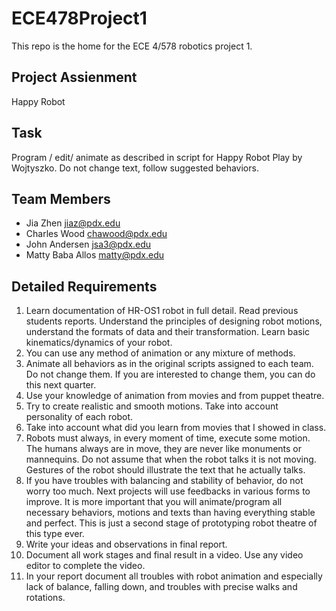 # ECE478Project1

This repo is the home for the ECE 4/578 robotics project 1.

## Project Assienment

Happy Robot

## Task

Program / edit/ animate as described in script for Happy Robot Play
by Wojtyszko. Do not change text, follow suggested behaviors.

## Team Members

- Jia Zhen <jiaz@pdx.edu>
- Charles Wood <chawood@pdx.edu>
- John Andersen <jsa3@pdx.edu>
- Matty Baba Allos <matty@pdx.edu>

## Detailed Requirements

1. Learn documentation of HR-OS1 robot in full detail. Read
  previous students reports. Understand the principles of
  designing robot motions, understand the formats of data and their
  transformation. Learn basic kinematics/dynamics of your robot.
2. You can use any method of animation or any mixture of methods.
3. Animate all behaviors as in the original scripts assigned to
  each team. Do not change them. If you are interested to change
  them, you can do this next quarter.
4. Use your knowledge of animation from movies and from puppet
  theatre.
5. Try to create realistic and smooth motions. Take into account
  personality of each robot.
6. Take into account what did you learn from movies that I showed
  in class.
7. Robots must always, in every moment of time, execute some
  motion. The humans always are in move, they are never like
  monuments or mannequins. Do not assume that when the robot talks it
  is not moving. Gestures of the robot should illustrate the text
  that he actually talks.
8. If you have troubles with balancing and stability of behavior,
  do not worry too much. Next projects will use feedbacks in
  various forms to improve. It is more important that you will
  animate/program all necessary behaviors, motions and texts than
  having everything stable and perfect. This is just a second stage
  of prototyping robot theatre of this type ever.
9. Write your ideas and observations in final report.
10. Document all work stages and final result in a video. Use any
  video editor to complete the video.
11. In your report document all troubles with robot animation and
  especially lack of balance, falling down, and troubles with
  precise walks and rotations.
